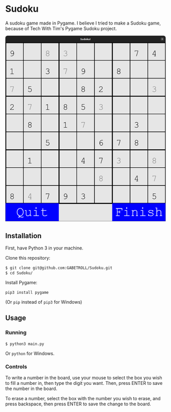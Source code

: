 # Sudoku
A sudoku game made in Pygame. I believe I tried to make a Sudoku game, because of Tech With Tim's Pygame Sudoku project.

<img src="game.png" />

## Installation
First, have Python 3 in your machine.

Clone this repository:
```
$ git clone git@github.com:GABETROLL/Sudoku.git
$ cd Sudoku/
```

Install Pygame:
```
pip3 install pygame
```
(Or ``pip`` instead of ``pip3`` for Windows)
## Usage
### Running
```
$ python3 main.py
```
Or ``python`` for Windows.
### Controls
To write a number in the board, use your mouse to select the box you wish to fill a number in, then type the digit you want. Then, press ENTER to save the number in the board.

To erase a number, select the box with the number you wish to erase, and press backspace, then press ENTER to save the change to the board.
